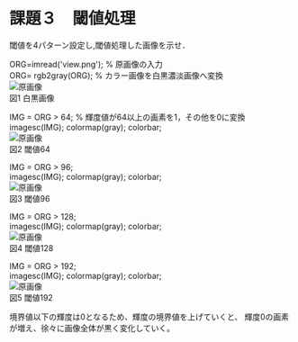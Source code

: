 # 課題３　閾値処理
閾値を4パターン設定し,閾値処理した画像を示せ．


ORG=imread('view.png'); % 原画像の入力  
ORG= rgb2gray(ORG); % カラー画像を白黒濃淡画像へ変換  
![原画像](https://github.com/Seiya070/Image_Process/blob/master/image/3-1.png?raw=true)  
図1 白黒画像


IMG = ORG > 64; % 輝度値が64以上の画素を1，その他を0に変換  
imagesc(IMG); colormap(gray); colorbar;  
![原画像](https://github.com/Seiya070/Image_Process/blob/master/image/3-2.png?raw=true)  
図2 閾値64

IMG = ORG > 96;  
imagesc(IMG); colormap(gray); colorbar;  
![原画像](https://github.com/Seiya070/Image_Process/blob/master/image/3-3.png?raw=true)  
図3 閾値96

IMG = ORG > 128;  
imagesc(IMG); colormap(gray); colorbar;  
![原画像](https://github.com/Seiya070/Image_Process/blob/master/image/3-4.png?raw=true)  
図4 閾値128

IMG = ORG > 192;  
imagesc(IMG); colormap(gray); colorbar;  
![原画像](https://github.com/Seiya070/Image_Process/blob/master/image/3-5.png?raw=true)  
図5 閾値192

境界値以下の輝度は0となるため、輝度の境界値を上げていくと、
輝度0の画素が増え、徐々に画像全体が黒く変化していく。
